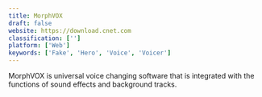 ```yaml
---
title: MorphVOX
draft: false 
website: https://download.cnet.com
classification: ['']
platform: ['Web']
keywords: ['Fake', 'Hero', 'Voice', 'Voicer']
---
```

MorphVOX is universal voice changing software that is integrated with the functions of sound effects and background tracks.
